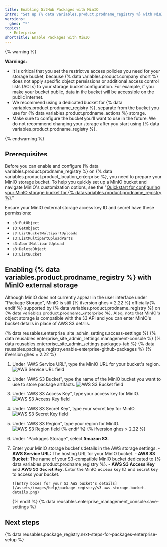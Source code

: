 ```yaml
---
title: Enabling GitHub Packages with MinIO
intro: "Set up {% data variables.product.prodname_registry %} with MinIO as your external storage."
versions:
  ghes: "*"
topics:
  - Enterprise
shortTitle: Enable Packages with MinIO
---
```


{% warning %}

**Warnings:**

- It is critical that you set the restrictive access policies you need for your storage bucket, because {% data variables.product.company_short %} does not apply specific object permissions or additional access control lists (ACLs) to your storage bucket configuration. For example, if you make your bucket public, data in the bucket will be accessible on the public internet.
- We recommend using a dedicated bucket for {% data variables.product.prodname_registry %}, separate from the bucket you use for {% data variables.product.prodname_actions %} storage.
- Make sure to configure the bucket you'll want to use in the future. We do not recommend changing your storage after you start using {% data variables.product.prodname_registry %}.

{% endwarning %}

## Prerequisites

Before you can enable and configure {% data variables.product.prodname_registry %} on {% data variables.product.product_location_enterprise %}, you need to prepare your MinIO storage bucket. To help you quickly set up a MinIO bucket and navigate MinIO's customization options, see the "[Quickstart for configuring your MinIO storage bucket for {% data variables.product.prodname_registry %}](/admin/packages/quickstart-for-configuring-your-minio-storage-bucket-for-github-packages)."

Ensure your MinIO external storage access key ID and secret have these permissions:

- `s3:PutObject`
- `s3:GetObject`
- `s3:ListBucketMultipartUploads`
- `s3:ListMultipartUploadParts`
- `s3:AbortMultipartUpload`
- `s3:DeleteObject`
- `s3:ListBucket`

## Enabling {% data variables.product.prodname_registry %} with MinIO external storage

Although MinIO does not currently appear in the user interface under "Package Storage", MinIO is still {% ifversion ghes = 2.22 %} officially{% endif %} supported by {% data variables.product.prodname_registry %} on {% data variables.product.prodname_enterprise %}. Also, note that MinIO's object storage is compatible with the S3 API and you can enter MinIO's bucket details in place of AWS S3 details.

{% data reusables.enterprise_site_admin_settings.access-settings %}
{% data reusables.enterprise_site_admin_settings.management-console %}
{% data reusables.enterprise_site_admin_settings.packages-tab %}
{% data reusables.package_registry.enable-enterprise-github-packages %}
{% ifversion ghes = 2.22 %}

1.  Under "AWS Service URL", type the MinIO URL for your bucket's region.
    ![AWS Service URL field](/assets/images/enterprise/site-admin-settings/storage-service-url.png)
1.  Under "AWS S3 Bucket", type the name of the MinIO bucket you want to use to store package artifacts.
    ![AWS S3 Bucket field](/assets/images/enterprise/site-admin-settings/aws-s3-bucket.png)
1.  Under "AWS S3 Access Key", type your access key for MinIO.
    ![AWS S3 Access Key field](/assets/images/enterprise/site-admin-settings/aws-s3-access-key.png)
1.  Under "AWS S3 Secret Key", type your secret key for MinIO.
    ![AWS S3 Secret Key field](/assets/images/enterprise/site-admin-settings/aws-s3-secret-key.png)
1.  Under "AWS S3 Region", type your region for MinIO.
    ![AWS S3 Region field](/assets/images/enterprise/site-admin-settings/aws-s3-region.png)
    {% endif %}
    {% ifversion ghes > 2.22 %}
1.  Under "Packages Storage", select **Amazon S3**.
1.  Enter your MinIO storage bucket's details in the AWS storage settings. - **AWS Service URL:** The hosting URL for your MinIO bucket. - **AWS S3 Bucket:** The name of your S3-compatible MinIO bucket dedicated to {% data variables.product.prodname_registry %}. - **AWS S3 Access Key** and **AWS S3 Secret Key**: Enter the MinIO access key ID and secret key to access your bucket.

        ![Entry boxes for your S3 AWS bucket's details](/assets/images/help/package-registry/s3-aws-storage-bucket-details.png)

    {% endif %}
    {% data reusables.enterprise_management_console.save-settings %}

## Next steps

{% data reusables.package_registry.next-steps-for-packages-enterprise-setup %}
